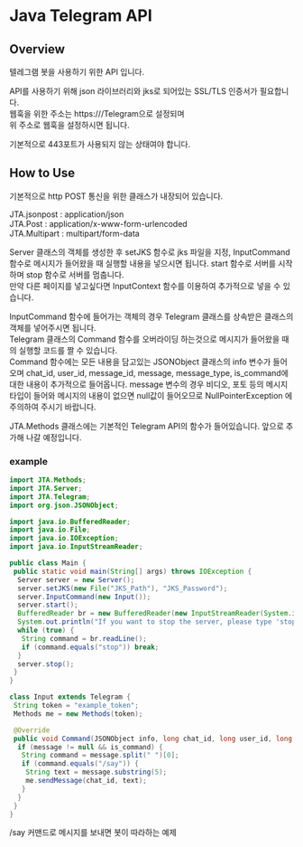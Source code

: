 # Java Telegram API

<h2>Overview</h2>

텔레그램 봇을 사용하기 위한 API 입니다.

API를 사용하기 위해 json 라이브러리와 jks로 되어있는 SSL/TLS 인증서가 필요합니다.<br>
웹훅을 위한 주소는 https://<hostname>/Telegram으로 설정되며
<br>위 주소로 웹훅을 설정하시면 됩니다.

기본적으로 443포트가 사용되지 않는 상태여야 합니다.

<h2>How to Use</h2>

기본적으로 http POST 통신을 위한 클래스가 내장되어 있습니다.<br>

JTA.jsonpost : application/json<br>
JTA.Post : application/x-www-form-urlencoded<br>
JTA.Multipart : multipart/form-data<br>

Server 클래스의 객체를 생성한 후 setJKS 함수로 jks 파일을 지정, InputCommand 함수로 메시지가 들어왔을 때 실행할 내용을 넣으시면 됩니다. start 함수로 서버를 시작하며 stop 함수로 서버를 멈춥니다.<br>
만약 다른 페이지를 넣고싶다면 InputContext 함수를 이용하여 추가적으로 넣을 수 있습니다.
<br>

InputCommand 함수에 들어가는 객체의 경우 Telegram 클래스를 상속받은 클래스의 객체를 넣어주시면 됩니다.<br>
Telegram 클래스의 Command 함수를 오버라이딩 하는것으로 메시지가 들어왔을 때의 실행할 코드를 짤 수 있습니다.<br>
Command 함수에는 모든 내용을 담고있는 JSONObject 클래스의 info 변수가 들어오며 chat_id, user_id, message_id, message, message_type, is_command에 대한 내용이 추가적으로 들어옵니다. message 변수의 경우 비디오, 포토 등의 메시지 타입이 들어와 메시지의 내용이 없으면
 null값이 들어오므로 NullPointerException 에 주의하여 주시기 바랍니다.

JTA.Methods 클래스에는 기본적인 Telegram API의 함수가 들어있습니다. 앞으로 추가해 나갈 예정입니다.

<h3>example</h3>

```java
import JTA.Methods;
import JTA.Server;
import JTA.Telegram;
import org.json.JSONObject;

import java.io.BufferedReader;
import java.io.File;
import java.io.IOException;
import java.io.InputStreamReader;

public class Main {
 public static void main(String[] args) throws IOException {
  Server server = new Server();
  server.setJKS(new File("JKS_Path"), "JKS_Password");
  server.InputCommand(new Input());
  server.start();
  BufferedReader br = new BufferedReader(new InputStreamReader(System.in));
  System.out.println("If you want to stop the server, please type 'stop'");
  while (true) {
   String command = br.readLine();
   if (command.equals("stop")) break;
  }
  server.stop();
 }
}

class Input extends Telegram {
 String token = "example_token";
 Methods me = new Methods(token);

 @Override
 public void Command(JSONObject info, long chat_id, long user_id, long message_id, String message, String message_type, boolean is_command) {
  if (message != null && is_command) {
   String command = message.split(" ")[0];
   if (command.equals("/say")) {
    String text = message.substring(5);
    me.sendMessage(chat_id, text);
   }
  }
 }
}
```


/say 커맨드로 메시지를 보내면 봇이 따라하는 예제